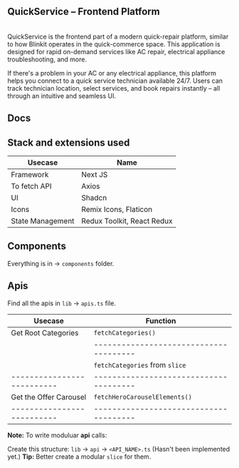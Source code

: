 <h2>QuickService – Frontend Platform</h2><br>
QuickService is the frontend part of a modern quick-repair platform, similar to how Blinkit operates in the quick-commerce space. This application is designed for rapid on-demand services like AC repair, electrical appliance troubleshooting, and more.

If there's a problem in your AC or any electrical appliance, this platform helps you connect to a quick service technician available 24/7. Users can track technician location, select services, and book repairs instantly – all through an intuitive and seamless UI.


## Docs

## Stack and extensions used

|          Usecase           |             Name           |
| -------------------------- | -------------------------- |
|         Framework          |            Next JS         |
|       To fetch API         |             Axios          |
|            UI              |            Shadcn          |
|          Icons             |    Remix Icons, Flaticon   |
|     State Management       | Redux Toolkit, React Redux |

## Components

Everything is in → ```components``` folder.

## Apis

Find all the apis in ```lib``` → ```apis.ts``` file.

|          Usecase           |                Function                |
| -------------------------- | -------------------------------------- |
|    Get Root Categories     |        ```fetchCategories()```         |
|                            | -------------------------------------- |
|                            | ```fetchCategories``` from ```slice``` |
| -------------------------- | -------------------------------------- |
|   Get the Offer Carousel   |    ```fetchHeroCarouselElements()```   |
| -------------------------- | -------------------------------------- |


**Note:** To write moduluar **api** calls:

Create this structure: ```lib``` → ```api``` → ```<API_NAME>.ts``` (Hasn't been implemented yet.)
**Tip:** Better create a modular ```slice``` for them.
